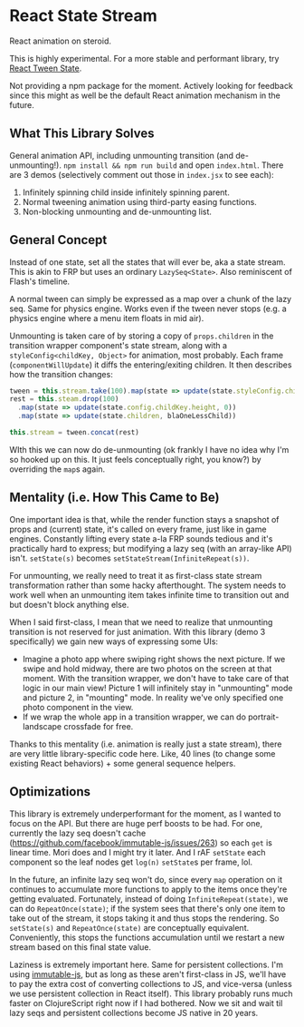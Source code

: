 # React State Stream

React animation on steroid.

This is highly experimental. For a more stable and performant library, try [React Tween State](https://github.com/chenglou/react-tween-state).

Not providing a npm package for the moment. Actively looking for feedback since this might as well be the default React animation mechanism in the future.

## What This Library Solves
General animation API, including unmounting transition (and de-unmounting!). `npm install && npm run build` and open `index.html`. There are 3 demos (selectively comment out those in `index.jsx` to see each):

  1. Infinitely spinning child inside infinitely spinning parent.
  2. Normal tweening animation using third-party easing functions.
  3. Non-blocking unmounting and de-unmounting list.

## General Concept
Instead of one state, set all the states that will ever be, aka a state stream. This is akin to FRP but uses an ordinary `LazySeq<State>`. Also reminiscent of Flash's timeline.

A normal tween can simply be expressed as a map over a chunk of the lazy seq. Same for physics engine. Works even if the tween never stops (e.g. a physics engine where a menu item floats in mid air).

Unmounting is taken care of by storing a copy of `props.children` in the transition wrapper component's state stream, along with a `styleConfig<childKey, Object>` for animation, most probably. Each frame (`componentWillUpdate`) it diffs the entering/exiting children. It then describes how the transition changes:

```js
tween = this.stream.take(100).map(state => update(state.styleConfig.childKey.height, easeOut(easeOutParams)))
rest = this.steam.drop(100)
  .map(state => update(state.config.childKey.height, 0))
  .map(state => update(state.children, blaOneLessChild))

this.stream = tween.concat(rest)
```

WIth this we can now do de-unmounting (ok frankly I have no idea why I'm so hooked up on this. It just feels conceptually right, you know?) by overriding the `map`s again.

## Mentality (i.e. How This Came to Be)
One important idea is that, while the render function stays a snapshot of props and (current) state, it's called on every frame, just like in game engines. Constantly lifting every state a-la FRP sounds tedious and it's practically hard to express; but modifying a lazy seq (with an array-like API) isn't. `setState(s)` becomes `setStateStream(InfiniteRepeat(s))`.

For unmounting, we really need to treat it as first-class state stream transformation rather than some hacky afterthought. The system needs to work well when an unmounting item takes infinite time to transition out and but doesn't block anything else.

When I said first-class, I mean that we need to realize that unmounting transition is not reserved for just animation. With this library (demo 3 specifically) we gain new ways of expressing some UIs:

  - Imagine a photo app where swiping right shows the next picture. If we swipe and hold midway, there are two photos on the screen at that moment. With the transition wrapper, we don't have to take care of that logic in our main view! Picture 1 will infinitely stay in "unmounting" mode and picture 2, in "mounting" mode. In reality we've only specified one photo component in the view.
  - If we wrap the whole app in a transition wrapper, we can do portrait-landscape crossfade for free.

Thanks to this mentality (i.e. animation is really just a state stream), there are very little library-specific code here. Like, 40 lines (to change some existing React behaviors) + some general sequence helpers.

## Optimizations
This library is extremely underperformant for the moment, as I wanted to focus on the API. But there are huge perf boosts to be had. For one, currently the lazy seq doesn't cache (https://github.com/facebook/immutable-js/issues/263) so each `get` is linear time. Mori does and I might try it later. And I rAF `setState` each component so the leaf nodes get `log(n)` `setState`s per frame, lol.

In the future, an infinite lazy seq won't do, since every `map` operation on it continues to accumulate more functions to apply to the items once they're getting evaluated. Fortunately, instead of doing `InfiniteRepeat(state)`, we can do `RepeatOnce(state)`; if the system sees that there's only one item to take out of the stream, it stops taking it and thus stops the rendering. So `setState(s)` and `RepeatOnce(state)` are conceptually equivalent. Conveniently, this stops the functions accumulation until we restart a new stream based on this final state value.

Laziness is extremely important here. Same for persistent collections. I'm using [immutable-js](https://github.com/facebook/immutable-js), but as long as these aren't first-class in JS, we'll have to pay the extra cost of converting collections to JS, and vice-versa (unless we use persistent collection in React itself). This library probably runs much faster on ClojureScript right now if I had bothered. Now we sit and wait til lazy seqs and persistent collections become JS native in 20 years.
